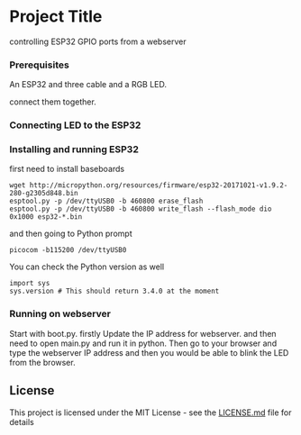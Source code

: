 # Project Title

controlling ESP32 GPIO ports from a webserver

### Prerequisites

An ESP32 and three cable and a RGB LED.

connect them together.

### Connecting LED to the ESP32

### Installing and running ESP32

first need to install baseboards

```
wget http://micropython.org/resources/firmware/esp32-20171021-v1.9.2-280-g2305d848.bin
esptool.py -p /dev/ttyUSB0 -b 460800 erase_flash
esptool.py -p /dev/ttyUSB0 -b 460800 write_flash --flash_mode dio 0x1000 esp32-*.bin
```
and then going to Python prompt

```
picocom -b115200 /dev/ttyUSB0
```
You can check the Python version as well 

```
import sys
sys.version # This should return 3.4.0 at the moment
```
### Running on webserver

Start with boot.py. 
firstly Update the IP address for webserver.
and then need to open main.py and run it in python. Then go to your browser and type the webserver IP address and then you would be able to blink the LED from the browser.





## License

This project is licensed under the MIT License - see the [LICENSE.md](LICENSE.md) file for details
